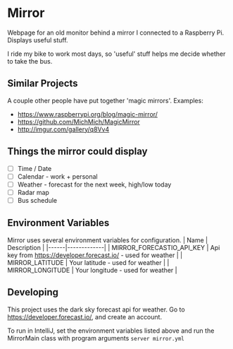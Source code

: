 Mirror
======

Webpage for an old monitor behind a mirror I connected to a Raspberry Pi.  Displays useful stuff.

I ride my bike to work most days, so 'useful' stuff helps me decide whether to take the bus.

## Similar Projects
A couple other people have put together 'magic mirrors'.  Examples:
* https://www.raspberrypi.org/blog/magic-mirror/
* https://github.com/MichMich/MagicMirror
* http://imgur.com/gallery/q8Vv4

## Things the mirror could display
* [ ] Time / Date
* [ ] Calendar - work + personal
* [ ] Weather - forecast for the next week, high/low today
* [ ] Radar map
* [ ] Bus schedule

## Environment Variables
Mirror uses several environment variables for configuration.
| Name | Description |
|------|-------------|
| MIRROR_FORECASTIO_API_KEY | Api key from https://developer.forecast.io/ - used for weather |
| MIRROR_LATITUDE | Your latitude - used for weather |
| MIRROR_LONGITUDE | Your longitude - used for weather |

## Developing
This project uses the dark sky forecast api for weather.  Go to https://developer.forecast.io/, and create an account.

To run in IntelliJ, set the environment variables listed above and run the MirrorMain class with program arguments ```server mirror.yml```
